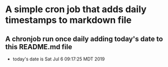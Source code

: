 A simple cron job that adds daily timestamps to markdown file
============================================================
## A chronjob run once daily adding today's date to this README.md file
* today's date is Sat Jul  6 09:17:25 MDT 2019

